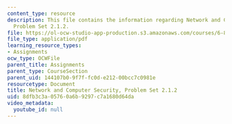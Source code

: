```yaml
---
content_type: resource
description: This file contains the information regarding Network and Computer Security,
  Problem Set 2.1.2.
file: https://ol-ocw-studio-app-production.s3.amazonaws.com/courses/6-857-network-and-computer-security-spring-2014/8dfb3c3a05760a6b9297c7a1680d64da_MIT6_857S14_2.1.2.pdf
file_type: application/pdf
learning_resource_types:
- Assignments
ocw_type: OCWFile
parent_title: Assignments
parent_type: CourseSection
parent_uid: 144107b0-9f7f-fc0d-e212-00bcc7c0981e
resourcetype: Document
title: Network and Computer Security, Problem Set 2.1.2
uid: 8dfb3c3a-0576-0a6b-9297-c7a1680d64da
video_metadata:
  youtube_id: null
---
```

